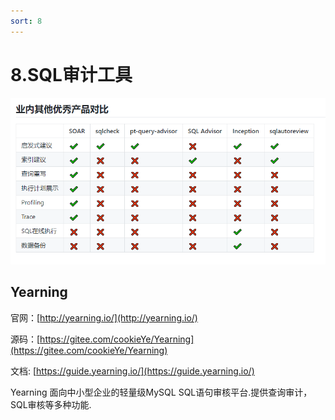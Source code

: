 ```yaml
---
sort: 8
---
```

# 8.SQL审计工具

![](img/9.SQL审计工具/SQL检查执行插件对比.png)

## Yearning

官网：[http://yearning.io/](http://yearning.io/)

源码：[https://gitee.com/cookieYe/Yearning](https://gitee.com/cookieYe/Yearning)

文档: [https://guide.yearning.io/](https://guide.yearning.io/)

Yearning 面向中小型企业的轻量级MySQL SQL语句审核平台.提供查询审计，SQL审核等多种功能.
